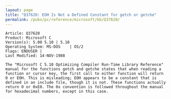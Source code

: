 ```yaml
---
layout: page
title: "Q37620: EOH Is Not a Defined Constant for getch or getche"
permalink: /pubs/pc/reference/microsoft/kb/Q37620/
---
```


	Article: Q37620
	Product: Microsoft C
	Version(s): 5.00 5.10 | 5.10
	Operating System: MS-DOS    | OS/2
	Flags: ENDUSER |
	Last Modified: 14-NOV-1988
	
	The "Microsoft C 5.10 Optimizing Compiler Run-Time Library Reference"
	manual for the functions getch and getche states that when reading a
	function or cursor key, the first call to either function will return
	0 or EOH. This is misleading; EOH appears to be a constant that is
	defined in an include file, though it is not. These functions actually
	return 0 or 0xE0. The 0x convention is followed throughout the manual
	for hexadecimal numbers, except in this case.
